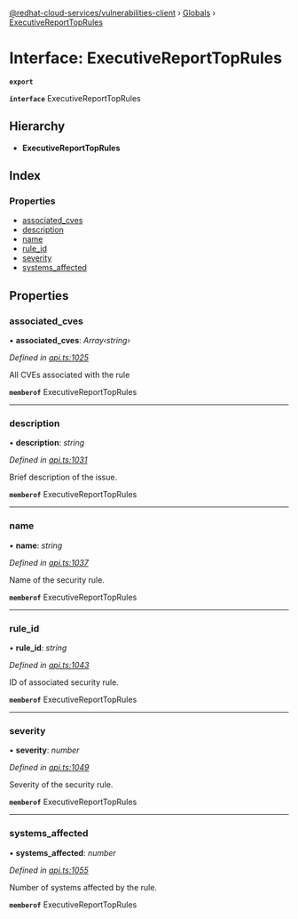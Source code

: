 [@redhat-cloud-services/vulnerabilities-client](../README.md) › [Globals](../globals.md) › [ExecutiveReportTopRules](executivereporttoprules.md)

# Interface: ExecutiveReportTopRules

**`export`** 

**`interface`** ExecutiveReportTopRules

## Hierarchy

* **ExecutiveReportTopRules**

## Index

### Properties

* [associated_cves](executivereporttoprules.md#associated_cves)
* [description](executivereporttoprules.md#description)
* [name](executivereporttoprules.md#name)
* [rule_id](executivereporttoprules.md#rule_id)
* [severity](executivereporttoprules.md#severity)
* [systems_affected](executivereporttoprules.md#systems_affected)

## Properties

###  associated_cves

• **associated_cves**: *Array‹string›*

*Defined in [api.ts:1025](https://github.com/RedHatInsights/javascript-clients/blob/master/packages/vulnerabilities/api.ts#L1025)*

All CVEs associated with the rule

**`memberof`** ExecutiveReportTopRules

___

###  description

• **description**: *string*

*Defined in [api.ts:1031](https://github.com/RedHatInsights/javascript-clients/blob/master/packages/vulnerabilities/api.ts#L1031)*

Brief description of the issue.

**`memberof`** ExecutiveReportTopRules

___

###  name

• **name**: *string*

*Defined in [api.ts:1037](https://github.com/RedHatInsights/javascript-clients/blob/master/packages/vulnerabilities/api.ts#L1037)*

Name of the security rule.

**`memberof`** ExecutiveReportTopRules

___

###  rule_id

• **rule_id**: *string*

*Defined in [api.ts:1043](https://github.com/RedHatInsights/javascript-clients/blob/master/packages/vulnerabilities/api.ts#L1043)*

ID of associated security rule.

**`memberof`** ExecutiveReportTopRules

___

###  severity

• **severity**: *number*

*Defined in [api.ts:1049](https://github.com/RedHatInsights/javascript-clients/blob/master/packages/vulnerabilities/api.ts#L1049)*

Severity of the security rule.

**`memberof`** ExecutiveReportTopRules

___

###  systems_affected

• **systems_affected**: *number*

*Defined in [api.ts:1055](https://github.com/RedHatInsights/javascript-clients/blob/master/packages/vulnerabilities/api.ts#L1055)*

Number of systems affected by the rule.

**`memberof`** ExecutiveReportTopRules
